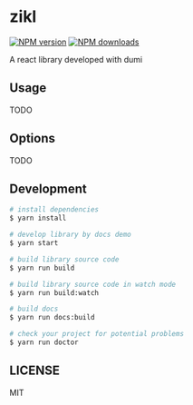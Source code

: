 # zikl

[![NPM version](https://img.shields.io/npm/v/zikl.svg?style=flat)](https://npmjs.org/package/zikl)
[![NPM downloads](http://img.shields.io/npm/dm/zikl.svg?style=flat)](https://npmjs.org/package/zikl)

A react library developed with dumi

## Usage

TODO

## Options

TODO

## Development

```bash
# install dependencies
$ yarn install

# develop library by docs demo
$ yarn start

# build library source code
$ yarn run build

# build library source code in watch mode
$ yarn run build:watch

# build docs
$ yarn run docs:build

# check your project for potential problems
$ yarn run doctor
```

## LICENSE

MIT
